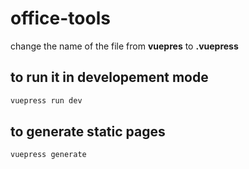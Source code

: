 # office-tools
change the name of the file from __vuepres__ to __.vuepress__

## to run it in developement mode
```sh
vuepress run dev
```
## to generate static pages
```sh
vuepress generate
```
